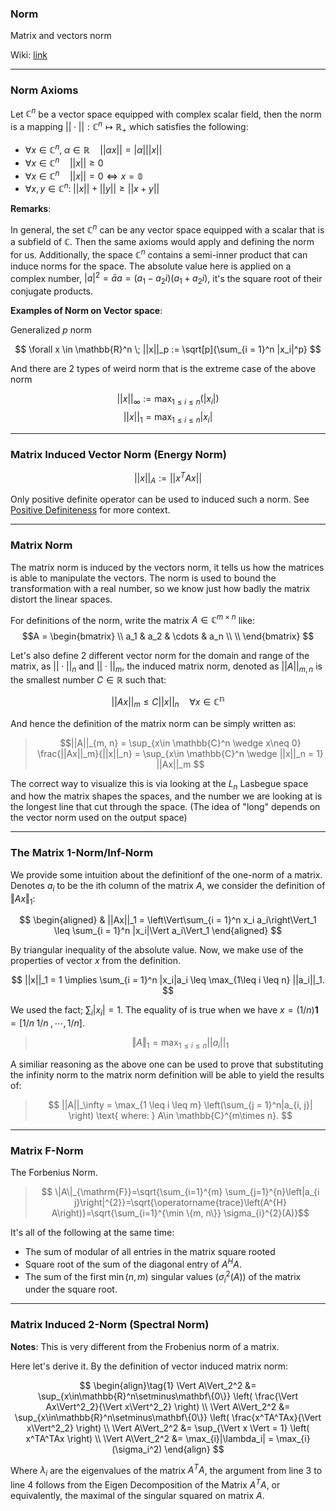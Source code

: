 ### **Norm**
Matrix and vectors norm

Wiki: [link](https://www.wikiwand.com/en/Matrix_norm)

---

### **Norm Axioms**

Let $\mathbb C^n$ be a vector space equipped with complex scalar field, then the norm is a mapping $||\cdot||:\mathbb{C}^n\mapsto\mathbb{R}_+$ which satisfies the following: 

* $\forall x \in \mathbb{C}^n, \; \alpha \in \mathbb{R} \quad ||\alpha x|| = |\alpha| ||x||$
* $\forall x \in \mathbb{C}^n \quad ||x|| \geq 0$
* $\forall x \in \mathbb{C}^n \quad ||x|| = 0 \iff x = \mathbb{0}$
* $\forall x, y \in \mathbb{C}^n:\; ||x|| + ||y||  \geq ||x + y||$

**Remarks**: 

In general, the set $\mathbb C^n$ can be any vector space equipped with a scalar that is a subfield of $\mathbb C$. Then the same axioms would apply and defining the norm for us. Additionally, the space $\mathbb C^n$ contains a semi-inner product that can induce norms for the space. The absolute value here is applied on a complex number, $|a|^2 = \bar a a = (a_1 - a_2i)(a_1 + a_2i)$, it's the square root of their conjugate products. 

**Examples of Norm on Vector space**: 

Generalized $p$ norm

$$
\forall x \in \mathbb{R}^n \; ||x||_p := 
\sqrt[p]{\sum_{i = 1}^n |x_i|^p}
$$

And there are 2 types of weird norm that is the extreme case of the above norm

$$||x||_\infty := \max_{1 \leq i \leq n}(|x_i|)$$
$$||x||_1 = \max_{1\leq i\leq n}|x_i|$$


---
### **Matrix Induced Vector Norm** (Energy Norm)
$$||x||_A:= ||x^TAx||$$

Only positive definite operator can be used to induced such a norm. See [Positive Definiteness](Positive%20Definiteness.md) for more context.

---
### **Matrix Norm**

The matrix norm is induced by the vectors norm, it tells us how the matrices is able to manipulate the vectors. The norm is used to bound the transformation with a real number, so we know just how badly the matrix distort the linear spaces. 

For definitions of the norm, write the matrix $A \in \mathbb{C}^{m\times n}$ like: 
$$A = \begin{bmatrix}
\\
a_1 & a_2 & \cdots & a_n
\\
\\
\end{bmatrix}
$$

Let's also define 2 different vector norm for the domain and range of the matrix, as $||\cdot||_n$ and $||\cdot||_m$, the induced matrix norm, denoted as $||A||_{m, n}$ is the smallest number $C\in \mathbb{R}$ such that: 

$$||Ax||_m \leq C||x||_n \quad \forall x\in \mathbb{C^n}$$

And hence the definition of the matrix norm can be simply written as: 

> $$||A||_{m, n} = \sup_{x\in \mathbb{C}^n \wedge x\neq 0} \frac{||Ax||_m}{||x||_n}
>  = \sup_{x\in \mathbb{C}^n \wedge ||x||_n = 1} ||Ax||_m
> $$

The correct way to visualize this is via looking at the $L_n$ Lasbegue space and how the matrix shapes the spaces, and the number we are looking at is the longest line that cut through the space. (The idea of "long" depends on the vector norm used on the output space) 

--- 
### **The Matrix 1-Norm/Inf-Norm**

We provide some intuition about the definitionf of the one-norm of a matrix. Denotes $a_i$ to be the ith column of the matrix $A$, we consider the definition of $\Vert Ax\Vert_1$: 


$$
\begin{aligned}
    & ||Ax||_1 = \left\Vert\sum_{i = 1}^n x_i a_i\right\Vert_1 \leq \sum_{i = 1}^n |x_i|\Vert a_i\Vert_1
\end{aligned}
$$

By triangular inequality of the absolute value. Now, we make use of the properties of vector $x$ from the definition.

$$
    ||x||_1 = 1 \implies \sum_{i = 1}^n |x_i|a_i \leq \max_{1\leq i \leq n} ||a_i||_1.
$$

We used the fact;  $\sum_i |x_i| = 1$. The equality of is true when we have $x = (1/n)\mathbf 1 = [1/n \; 1/n\;, \cdots, 1/n]$.

> $$\Vert A\Vert_1 = \max_{1 \leq i \leq n} ||a_i||_1$$

A similiar reasoning as the above one can be used to prove that substituting the infinity norm to the matrix norm definition will be able to yield the results of: 

> $$
>   ||A||_\infty = \max_{1 \leq i \leq m}
>   \left(\sum_{j = 1}^n|a_{i, j}| \right) \text{ where: }    
>   A\in \mathbb{C}^{m\times n}.
> $$


---
### **Matrix F-Norm**

The Forbenius Norm. 

> $$
\|A\|_{\mathrm{F}}=\sqrt{\sum_{i=1}^{m} \sum_{j=1}^{n}\left|a_{i j}\right|^{2}}=\sqrt{\operatorname{trace}\left(A^{H} A\right)}=\sqrt{\sum_{i=1}^{\min \{m, n\}} \sigma_{i}^{2}(A)}$$

It's all of the following at the same time: 
* The sum of modular of all entries in the matrix square rooted
* Square root of the sum of the diagonal entry of $A^HA$. 
* The sum of the first $\min(n, m)$ singular values ($\sigma_i^2(A)$) of the matrix under the square root. 


---
### **Matrix Induced 2-Norm (Spectral Norm)**

**Notes**: This is very different from the Frobenius norm of a matrix. 

Here let's derive it. By the definition of vector induced matrix norm:

$$
\begin{align}\tag{1}
    \Vert A\Vert_2^2 
    &=
    \sup_{x\in\mathbb{R}^n\setminus\mathbf\{0\}} \left(
        \frac{\Vert Ax\Vert^2_2}{\Vert x\Vert^2_2}
    \right)
    \\
    \Vert A\Vert_2^2 
    &=
    \sup_{x\in\mathbb{R}^n\setminus\mathbf\{0\}} \left(
        \frac{x^TA^TAx}{\Vert x\Vert^2_2}
    \right)
    \\
    \Vert A\Vert_2^2
    &=
    \sup_{\Vert x \Vert = 1} \left(
        x^TA^TAx
    \right)
    \\
    \Vert A\Vert_2^2 &= \max_{i}|\lambda_i| = \max_{i}(\sigma_i^2)
\end{align}
$$

Where $\lambda_i$ are the eigenvalues of the matrix $A^TA$, the argument from line 3 to line 4 follows from the Eigen Decomposition of the Matrix $A^TA$, or equivalently, the maximal of the singular squared on matrix $A$. 